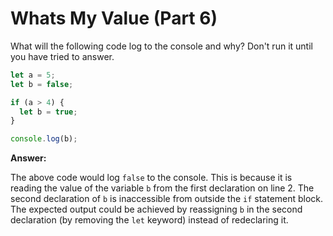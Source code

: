 # Whats My Value (Part 6)

What will the following code log to the console and why? Don't run it until you have tried to answer.

```js
let a = 5;
let b = false;

if (a > 4) {
  let b = true;
}

console.log(b);
```


**Answer:**

The above code would log `false` to the console. This is because it is reading the value of the variable `b` from the first declaration on line 2. The second declaration of `b` is inaccessible from outside the `if` statement block. The expected output could be achieved by reassigning `b` in the second declaration (by removing the `let` keyword) instead of redeclaring it.